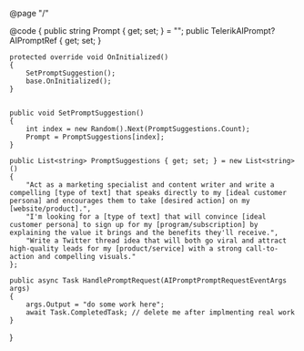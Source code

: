 @page "/"

<div>
    <TelerikAIPrompt @ref="@AIPromptRef"
                     @bind-Prompt="@Prompt"
                     OnPromptRequest="@HandlePromptRequest"
                     Width="500px">
    </TelerikAIPrompt>
</div>

@code {
    public string Prompt { get; set; } = "";
    public TelerikAIPrompt? AIPromptRef { get; set; }

    protected override void OnInitialized()
    {
        SetPromptSuggestion();
        base.OnInitialized();
    }


    public void SetPromptSuggestion()
    {
        int index = new Random().Next(PromptSuggestions.Count);
        Prompt = PromptSuggestions[index];
    }

    public List<string> PromptSuggestions { get; set; } = new List<string>()
    {
        "Act as a marketing specialist and content writer and write a compelling [type of text] that speaks directly to my [ideal customer persona] and encourages them to take [desired action] on my [website/product].",
        "I'm looking for a [type of text] that will convince [ideal customer persona] to sign up for my [program/subscription] by explaining the value it brings and the benefits they'll receive.",
        "Write a Twitter thread idea that will both go viral and attract high-quality leads for my [product/service] with a strong call-to-action and compelling visuals."
    };

    public async Task HandlePromptRequest(AIPromptPromptRequestEventArgs args)
    {
        args.Output = "do some work here";
        await Task.CompletedTask; // delete me after implmenting real work
    }
}